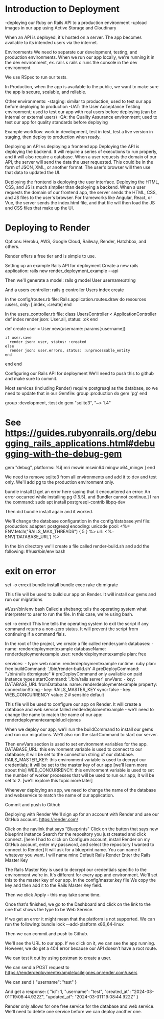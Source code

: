 # Introduction to Deployment
-deploying our Ruby on Rails API to a production environment
-upload images in our app using Active Storage and Cloudinary

When an API is deployed, it's hosted on a server. The app becomes available to its intended users via the internet.


Environments
We need to separate our development, testing, and production environments.
When we run our app locally, we're running it in the dev environment, ex. rails s
rails c runs the console in the dev environment

We use RSpec to run our tests.

In Production, when the app is available to the public, we want to make sure the app is secure, scalable, and reliable.

Other environments:
-staging: similar to production; used to test our app before deploying to production
-UAT: the User Acceptance Testing environment; used to test our app with real users before deploying (can be internal or external users)
-QA: the Quality Assurance environment; used to test our app for quality standards before deploying

Example workflow: work in development, test in test, test a live version in staging, then deploy to production when ready.


Deploying an API vs deploying a frontend app
Deploying the API is deploying the backend. It will require a series of executions to run properly, and it will also require a database.
When a user requests the domain of our API, the server will send the data the user requested. This could be in the form of JSON, XML, or another format. The user's browser will then use that data to updated the UI.

Deploying the frontend is deploying the user interface. Deploying the HTML, CSS, and JS is much simplier than deploying a backend.
When a user requests the domain of our frontend app, the server sends the HTML, CSS, and JS files to the user's browser. For frameworks like Angular, React, or Vue, the server sends the index.html file, and that file will then load the JS and CSS files that make up the UI.


# Deploying to Render
Options: Heroku, AWS, Google Cloud, Railway, Render, Hatchbox, and others.

Render offers a free tier and is simple to use.


Setting up an example Rails API for deployment
Create a new rails application:
rails new render_deployment_example --api

Then we'll generate a model:
rails g model User username:string

And a users controller:
rails g controller Users index create

In the config/routes.rb file:
Rails.application.routes.draw do
  resources :users, only: [:index, :create]
end

In the users_controller.rb file:
class UsersController < ApplicationController
  def index
    render json: User.all, status: :ok
  end

  def create
    user = User.new(username: params[:username])

    if user.save
      render json: user, status: :created
    else
      render json: user.errors, status: :unprocessable_entity
    end
  end
end


Configuring our Rails API for deployment
We'll need to push this to github and make sure to commit.

Most services (including Render) require postgresql as the database, so we need to update that in our Gemfile:
group :production do
  gem 'pg'
end

group :development, :test do
  gem "sqlite3", "~> 1.4"
  # See https://guides.rubyonrails.org/debugging_rails_applications.html#debugging-with-the-debug-gem
  gem "debug", platforms: %i[ mri mswin mswin64 mingw x64_mingw ]
end

We need to remove sqlite3 from all environments and add it to dev and test only.
We'll add pg to the production environment only.

bundle install
[I get an error here saying that it encountered an error:
An error occurred while installing pg (1.5.5), and Bundler cannot continue.]
I ran the command:
sudo apt install postgresql-contrib libpq-dev

Then did bundle install again and it worked.


We'll change the database configuration in the config/database.yml file:
production:
    adapter: postgresql
    encoding: unicode
    pool: <%= ENV.fetch("RAILS_MAX_THREADS") { 5 } %>
    url: <%= ENV['DATABASE_URL'] %>

In the bin directory we'll create a file called render-build.sh and add the following:
#!/usr/bin/env bash
# exit on error
set -o errexit
bundle install
bundle exec rake db:migrate

This file will be used to build our app on Render. It will install our gems and run our migrations.

#!/usr/bin/env bash
Called a shebang; tells the operating system what interpreter to user to run the file. In this case, we're using bash.

set -o errexit
This line tells the operating system to exit the script if any command returns a non-zero status. It will prevent the script from continuing if a command fials.

In the root of the project, we create a file called render.yaml:
databases:
    - name: renderdeploymentexample
      databaseName: renderdeploymentexample
      user: renderdeploymentexample
      plan: free

services:
    - type: web
      name: renderdeploymentexample
      runtime: ruby
      plan: free
      buildCommand: './bin/render-build.sh'
      # preDeployCommand: "./bin/rails db:migrate" # preDeployCommand only available on paid instance types
      startCommand: './bin/rails server'
      envVars:
          - key: DATABASE_URL
            fromDatabase:
                name: renderdeploymentexample
                property: connectionString
          - key: RAILS_MASTER_KEY
            sync: false
          - key: WEB_CONCURRENCY
            value: 2 # sensible default

This file will be used to configure our app on Render. It will create a database and web service falled renderdeplomentexample - we'll need to change the name to match the name of our app:
renderdeploymentexamplelucilejones

When we deploy our app, we'll run the buildCommand to install our gems and run our migrations. We'll also run the startCommand to start our server.

Then envVars section is used to set environment variables for the app.
DATABASE_URL: this environment variable is used to connect to our database; it will be set to the connection string of our database.
RAILS_MASTER_KEY: this environment variable is used to decrypt our credentials; it will be set to the master key of our app [we'll learn more about this]
WEB_CONCURRENCY: this environment variable is used to set the number of worker processes that will be used to run our app; it will be set to 2. [we'll explore this topic more later]

Whenever deploying an app, we need to change the name of the database and webservice to match the name of our application.

Commit and push to Github


Deploying with Render
We'll sign up for an account with Render and use our GitHub account.
https://render.com/

Click on the navlink that says "Blueprints"
Click on the button that says new blueprint instance
Search for the repository you just created and click connect.
[here I had to click on Configure account, install Render on my GitHub account, enter my password, and select the repository I wanted to connect to Render]
It will ask for a blueprint name. You can name it whatever you want. I will name mine Default Rails Render
Enter the Rails Master Key

The Rails Master Key is used to decrypt our credentials specific to the environment we're in. It's different for every app and environment.
We'll set this to the master key of our app.
In the config/master.key file
We copy the key and then add it to the Rails Master Key field.

Then we click Apply - this may take some time.

Once that's finished, we go to the Dashboard and click on the link to the one that shows the type to be Web Service.


If we get an error it might mean that the platform is not supported. We can run the following:
bundle lock --add-platform x86_64-linux

Then we can commit and push to Github.

We'll see the URL to our app. If we click on it, we can see the app running.
However, we do get a 404 error because our API doesn't have a root route.

We can test it out by using postman to create a user.

We can send a POST request to 
https://renderdeploymentexamplelucilejones.onrender.com/users

We can send
{
	"username": "test"
}

And get a response:
{
    "id": 1,
    "username": "test",
    "created_at": "2024-03-01T19:08:44.922Z",
    "updated_at": "2024-03-01T19:08:44.922Z"
}


Render only allows for one free service for the database and web service. We'll need to delete one service before we can deploy another one. 